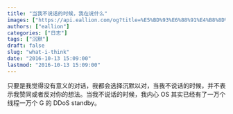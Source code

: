 ```yaml
---
title: "当我不说话的时候，我在说什么"
images: ["https://api.eallion.com/og?title=%E5%BD%93%E6%88%91%E4%B8%8D%E8%AF%B4%E8%AF%9D%E7%9A%84%E6%97%B6%E5%80%99%EF%BC%8C%E6%88%91%E5%9C%A8%E8%AF%B4%E4%BB%80%E4%B9%88"]
authors: ["eallion"]
categories: ["日志"]
tags: ["沉默"]
draft: false
slug: "what-i-think"
date: "2016-10-13 15:09:00"
lastmod: "2016-10-13 15:09:00"
---
```


只要是我觉得没有意义的对话，我都会选择沉默以对，当我不说话的时候，并不表示我赞同或者反对你的想法。当我不说话的时候，我内心 OS 其实已经有了一万个线程一万个 G 的 DDoS standby。
